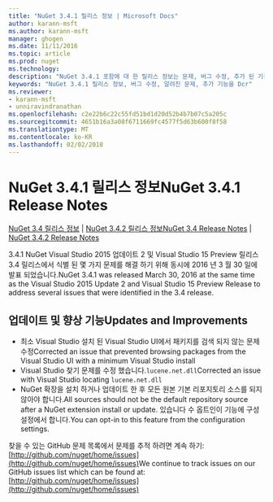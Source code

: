```yaml
---
title: "NuGet 3.4.1 릴리스 정보 | Microsoft Docs"
author: karann-msft
ms.author: karann-msft
manager: ghogen
ms.date: 11/11/2016
ms.topic: article
ms.prod: nuget
ms.technology: 
description: "NuGet 3.4.1 포함에 대 한 릴리스 정보는 문제, 버그 수정, 추가 된 기능 및 Dcr 알려져 있습니다."
keywords: "NuGet 3.4.1 릴리스 정보, 버그 수정, 알려진 문제, 추가 기능을 Dcr"
ms.reviewer:
- karann-msft
- unniravindranathan
ms.openlocfilehash: c2e22b6c22c55fd51bd1d20d52b4b7b07c5a205c
ms.sourcegitcommit: 4651b16a3a08f6711669fc4577f5d63b600f8f58
ms.translationtype: MT
ms.contentlocale: ko-KR
ms.lasthandoff: 02/02/2018
---
```

# <a name="nuget-341-release-notes"></a><span data-ttu-id="2978e-104">NuGet 3.4.1 릴리스 정보</span><span class="sxs-lookup"><span data-stu-id="2978e-104">NuGet 3.4.1 Release Notes</span></span>

<span data-ttu-id="2978e-105">[NuGet 3.4 릴리스 정보](../release-notes/nuget-3.4.md) | [NuGet 3.4.2 릴리스 정보](../release-notes/nuget-3.4.2.md)</span><span class="sxs-lookup"><span data-stu-id="2978e-105">[NuGet 3.4 Release Notes](../release-notes/nuget-3.4.md) | [NuGet 3.4.2 Release Notes](../release-notes/nuget-3.4.2.md)</span></span>

<span data-ttu-id="2978e-106">3.4.1 NuGet Visual Studio 2015 업데이트 2 및 Visual Studio 15 Preview 릴리스 3.4 릴리스에서 식별 된 몇 가지 문제를 해결 하기 위해 동시에 2016 년 3 월 30 일에 발표 되었습니다.</span><span class="sxs-lookup"><span data-stu-id="2978e-106">NuGet 3.4.1 was released March 30, 2016 at the same time as the Visual Studio 2015 Update 2 and Visual Studio 15 Preview Release to address several issues that were identified in the 3.4 release.</span></span>

## <a name="updates-and-improvements"></a><span data-ttu-id="2978e-107">업데이트 및 향상 기능</span><span class="sxs-lookup"><span data-stu-id="2978e-107">Updates and Improvements</span></span>

* <span data-ttu-id="2978e-108">최소 Visual Studio 설치 된 Visual Studio UI에서 패키지를 검색 되지 않는 문제 수정</span><span class="sxs-lookup"><span data-stu-id="2978e-108">Corrected an issue that prevented browsing packages from the Visual Studio UI with a minimum Visual Studio install</span></span>
* <span data-ttu-id="2978e-109">Visual Studio 찾기 문제를 수정 했습니다.`lucene.net.dll`</span><span class="sxs-lookup"><span data-stu-id="2978e-109">Corrected an issue with Visual Studio locating `lucene.net.dll`</span></span>
* <span data-ttu-id="2978e-110">NuGet 확장을 설치 하거나 업데이트 한 후 모든 원본 기본 리포지토리 소스를 되지 않아야 합니다.</span><span class="sxs-lookup"><span data-stu-id="2978e-110">All sources should not be the default repository source after a NuGet extension install or update.</span></span>  <span data-ttu-id="2978e-111">있습니다 수 옵트인이 기능에 구성 설정에서 합니다.</span><span class="sxs-lookup"><span data-stu-id="2978e-111">You can opt-in to this feature from the configuration settings.</span></span>

<span data-ttu-id="2978e-112">찾을 수 있는 GitHub 문제 목록에서 문제를 추적 하려면 계속 하기: [http://github.com/nuget/home/issues](http://github.com/nuget/home/issues)</span><span class="sxs-lookup"><span data-stu-id="2978e-112">We continue to track issues on our GitHub issues list which can be found at: [http://github.com/nuget/home/issues](http://github.com/nuget/home/issues)</span></span>
